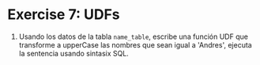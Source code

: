 # Exercise 7: UDFs 

1. Usando los datos de la tabla `name_table`, escribe una función UDF que transforme a upperCase las nombres que sean
igual a 'Andres', ejecuta la sentencia usando sintasix SQL.
